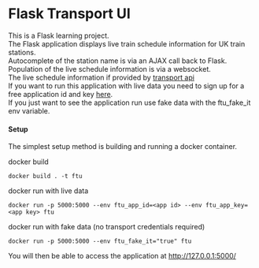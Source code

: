 # Flask Transport UI

This is a Flask learning project.   
The Flask application displays live train schedule information for UK train stations.  
Autocomplete of the station name is via an AJAX call back to Flask.  
Population of the live schedule information is via a websocket.    
The live schedule information if provided by [transport api](https://www.transportapi.com/)  
If you want to run this application with live data you need to sign up for a free application id and key [here](https://www.transportapi.com/plans/).   
If you just want to see the application run use fake data with the ftu_fake_it env variable.

#### Setup

The simplest setup method is building and running a docker container.  

docker build
```console
docker build . -t ftu
```

docker run with live data
```console
docker run -p 5000:5000 --env ftu_app_id=<app id> --env ftu_app_key=<app key> ftu  
```

docker run with fake data (no transport credentials required)
```console
docker run -p 5000:5000 --env ftu_fake_it="true" ftu  
```

You will then be able to access the application at http://127.0.0.1:5000/
